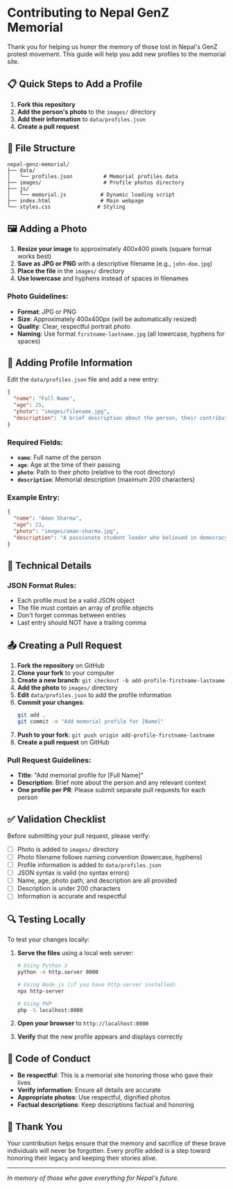 # Contributing to Nepal GenZ Memorial

Thank you for helping us honor the memory of those lost in Nepal's GenZ protest movement. This guide will help you add new profiles to the memorial site.

## 📋 Quick Steps to Add a Profile

1. **Fork this repository**
2. **Add the person's photo** to the `images/` directory
3. **Add their information** to `data/profiles.json`
4. **Create a pull request**

## 📁 File Structure

```
nepal-genz-memorial/
├── data/
│   └── profiles.json          # Memorial profiles data
├── images/                    # Profile photos directory
├── js/
│   └── memorial.js           # Dynamic loading script
├── index.html                # Main webpage
└── styles.css               # Styling
```

## 🖼️ Adding a Photo

1. **Resize your image** to approximately 400x400 pixels (square format works best)
2. **Save as JPG or PNG** with a descriptive filename (e.g., `john-doe.jpg`)
3. **Place the file** in the `images/` directory
4. **Use lowercase** and hyphens instead of spaces in filenames

### Photo Guidelines:

- **Format**: JPG or PNG
- **Size**: Approximately 400x400px (will be automatically resized)
- **Quality**: Clear, respectful portrait photo
- **Naming**: Use format `firstname-lastname.jpg` (all lowercase, hyphens for spaces)

## 📝 Adding Profile Information

Edit the `data/profiles.json` file and add a new entry:

```json
{
  "name": "Full Name",
  "age": 25,
  "photo": "images/filename.jpg",
  "description": "A brief description about the person, their contribution to the movement, and their legacy. Maximum 200 characters."
}
```

### Required Fields:

- **`name`**: Full name of the person
- **`age`**: Age at the time of their passing
- **`photo`**: Path to their photo (relative to the root directory)
- **`description`**: Memorial description (maximum 200 characters)

### Example Entry:

```json
{
  "name": "Aman Sharma",
  "age": 23,
  "photo": "images/aman-sharma.jpg",
  "description": "A passionate student leader who believed in democracy and justice. His courage in standing up for what is right will forever inspire the next generation of activists."
}
```

## 🔧 Technical Details

### JSON Format Rules:

- Each profile must be a valid JSON object
- The file must contain an array of profile objects
- Don't forget commas between entries
- Last entry should NOT have a trailing comma

## 📤 Creating a Pull Request

1. **Fork the repository** on GitHub
2. **Clone your fork** to your computer
3. **Create a new branch**: `git checkout -b add-profile-firstname-lastname`
4. **Add the photo** to `images/` directory
5. **Edit** `data/profiles.json` to add the profile information
6. **Commit your changes**:
   ```bash
   git add .
   git commit -m "Add memorial profile for [Name]"
   ```
7. **Push to your fork**: `git push origin add-profile-firstname-lastname`
8. **Create a pull request** on GitHub

### Pull Request Guidelines:

- **Title**: "Add memorial profile for [Full Name]"
- **Description**: Brief note about the person and any relevant context
- **One profile per PR**: Please submit separate pull requests for each person

## ✅ Validation Checklist

Before submitting your pull request, please verify:

- [ ] Photo is added to `images/` directory
- [ ] Photo filename follows naming convention (lowercase, hyphens)
- [ ] Profile information is added to `data/profiles.json`
- [ ] JSON syntax is valid (no syntax errors)
- [ ] Name, age, photo path, and description are all provided
- [ ] Description is under 200 characters
- [ ] Information is accurate and respectful

## 🔍 Testing Locally

To test your changes locally:

1. **Serve the files** using a local web server:

   ```bash
   # Using Python 3
   python -m http.server 8000

   # Using Node.js (if you have http-server installed)
   npx http-server

   # Using PHP
   php -S localhost:8000
   ```

2. **Open your browser** to `http://localhost:8000`
3. **Verify** that the new profile appears and displays correctly

## 🤝 Code of Conduct

- **Be respectful**: This is a memorial site honoring those who gave their lives
- **Verify information**: Ensure all details are accurate
- **Appropriate photos**: Use respectful, dignified photos
- **Factual descriptions**: Keep descriptions factual and honoring

## 🙏 Thank You

Your contribution helps ensure that the memory and sacrifice of these brave individuals will never be forgotten. Every profile added is a step toward honoring their legacy and keeping their stories alive.

---

_In memory of those who gave everything for Nepal's future._
